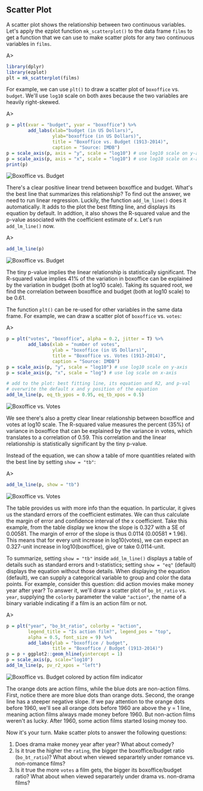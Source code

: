 ## Scatter Plot

A scatter plot shows the relationship between two continuous variables. Let's 
apply the ezplot function `mk_scatterplot()` to the data frame `films` to 
get a function that we can use to make scatter plots for any two continuous 
variables in `films`.

A>
```r
library(dplyr)
library(ezplot)
plt = mk_scatterplot(films)
```

For example, we can use `plt()` to draw a scatter plot of `boxoffice` vs. 
`budget`. We'll use `log10` scale on both axes because the two variables are 
heavily right-skewed.

A>
```r
p = plt(xvar = "budget", yvar = "boxoffice") %>% 
        add_labs(xlab="budget (in US Dollars)", 
                 ylab="boxoffice (in US Dollars)",         
                 title = "Boxoffice vs. Budget (1913-2014)",
                 caption = "Source: IMDB")
p = scale_axis(p, axis = "y", scale = "log10") # use log10 scale on y-axis
p = scale_axis(p, axis = "x", scale = "log10") # use log10 scale on x-axis
print(p)
```

![Boxoffice vs. Budget](images/scatterplot_bo_vs_bt-1.png)

There's a clear positive linear trend between boxoffice and budget. What's
the best line that summarizes this relationship? To find out the answer, we need 
to run linear regression. Luckily, the function `add_lm_line()` does it 
automatically. It adds to the plot the best fitting line, and displays its 
equation by default. In addtion, it also shows the R-squared value and the 
p-value associated with the coefficient estimate of x. Let's run `add_lm_line()` now. 

A>
```r
add_lm_line(p)
```

![Boxoffice vs. Budget](images/scatterplot_bo_vs_bt_wline-1.png)

The tiny p-value implies the linear relationship is statistically significant. 
The R-squared value implies 41% of the variation in boxoffice can be explained
by the variation in budget (both at log10 scale). Taking its squared root, we
find the correlation between boxoffice and budget (both at log10 scale) to be 
0.61.

The function `plt()` can be re-used for other variables in the same data frame. 
For example, we can draw a scatter plot of `boxoffice` vs. `votes`:

A>
```r
p = plt("votes", "boxoffice", alpha = 0.2, jitter = T) %>% 
        add_labs(xlab = "number of votes", 
                 ylab = "boxoffice (in US Dollars)", 
                 title = "Boxoffice vs. Votes (1913-2014)",
                 caption = "Source: IMDB")
p = scale_axis(p, "y", scale = "log10") # use log10 scale on y-axis
p = scale_axis(p, "x", scale = "log") # use log scale on x-axis

# add to the plot: best fitting line, its equation and R2, and p-val
# overwrite the default x and y position of the equation
add_lm_line(p, eq_tb_ypos = 0.95, eq_tb_xpos = 0.5) 
```

![Boxoffice vs. Votes](images/scatterplot_bo_vs_votes-1.png)

We see there's also a pretty clear linear relationship between boxoffice and 
votes at log10 scale. The R-squared value measures the percent (35%) of variance 
in boxoffice that can be explained by the variance in votes, which translates
to a correlation of 0.59. This correlation and the linear relationship is 
statistically significant by the tiny p-value. 

Instead of the equation, we can show a table of more quantities related with the 
best line by setting `show = "tb"`:

A>
```r
add_lm_line(p, show = "tb") 
```

![Boxoffice vs. Votes](images/scatterplot_bo_vs_votes_tb-1.png)

The table provides us with more info than the equation. In particular, it gives
us the standard errors of the coefficient estimates. We can thus calculate the
margin of error and confidence interval of the x coefficient. Take this 
example, from the table display we know the slope is 0.327 with a SE of 0.00581.
The margin of error of the slope is thus 0.0114 (0.00581 * 1.96). This means 
that for every unit increase in log10(votes), we can expect an 0.327-unit 
increase in log10(boxoffice), give or take 0.0114-unit. 

To summarize, setting `show = "tb"` inside `add_lm_line()` displays a table of
details such as standard errors and t-statistics; setting `show = "eq"` (default) displays the equation without those details. When displaying the equation (default),
we can supply a categorical variable to group and color the data points. 
For example, consider this question: did action movies make money year after year? 
To answer it, we'll draw a scatter plot of `bo_bt_ratio` vs. `year`, supplying the
`colorby` parameter the value `"action"`, the name of a binary variable indicating
if a film is an action film or not.

A>
```r
p = plt("year", "bo_bt_ratio", colorby = "action", 
        legend_title = "Is action film?", legend_pos = "top",
        alpha = 0.5, font_size = 9) %>% 
        add_labs(ylab = "boxoffice / budget", 
                 title = "Boxoffice / Budget (1913-2014)")
p = p + ggplot2::geom_hline(yintercept = 1)
p = scale_axis(p, scale="log10")
add_lm_line(p, pv_r2_xpos = "left")
```

![Boxoffice vs. Budget colored by action film indicator](images/scatterplot_bo_vs_bt_color_by_action-1.png)

The orange dots are action films, while the blue dots are non-action films. 
First, notice there are more blue dots than orange dots. Second, the orange line 
has a steeper negative slope. If we pay attention to the orange dots before 1960, 
we'll see all orange dots before 1960 are above the y = 1 line, meaning
action films always made money before 1960. But non-action films weren't as 
lucky. After 1960, some action films started losing money too. 

Now it's your turn. Make scatter plots to answer the following questions:

1. Does drama make money year after year? What about comedy? 
2. Is it true the higher the `rating`, the bigger the boxoffice/budget ratio 
(`bo_bt_ratio`)? What about when viewed separartely under romance vs. 
non-romance films?
3. Is it true the more `votes` a film gets, the bigger its boxoffice/budget 
ratio? What about when viewed separartely under drama vs. non-drama films?

